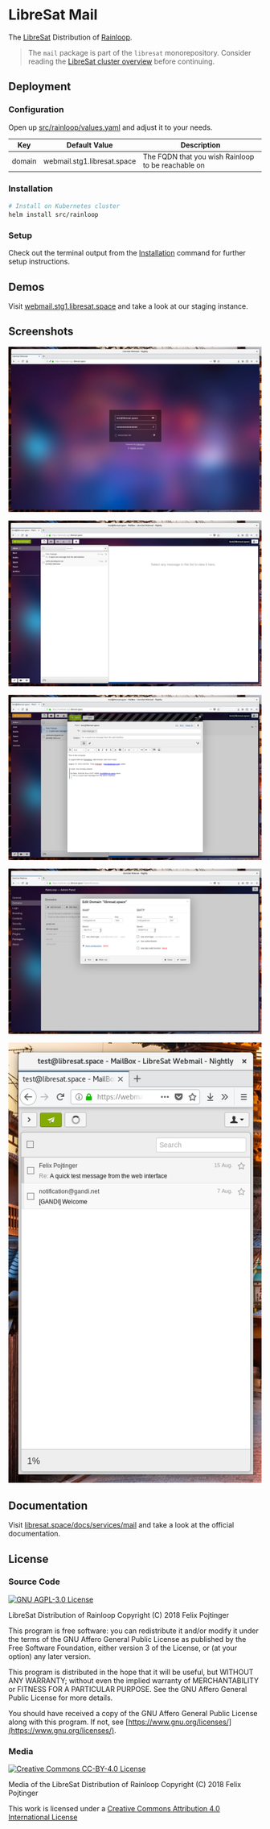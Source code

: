 # LibreSat Mail

The [LibreSat](https://libresat.space/) Distribution of [Rainloop](https://www.rainloop.net/).

> The `mail` package is part of the `libresat` monorepository. Consider reading the [LibreSat cluster overview](https://libresat.space/docs/cluster.html) before continuing.

## Deployment

### Configuration

Open up [src/rainloop/values.yaml](src/rainloop/values.yaml) and adjust it to your needs.

| Key    | Default Value               | Description                                        |
| ------ | --------------------------- | -------------------------------------------------- |
| domain | webmail.stg1.libresat.space | The FQDN that you wish Rainloop to be reachable on |

### Installation

```bash
# Install on Kubernetes cluster
helm install src/rainloop
```

### Setup

Check out the terminal output from the [Installation](#Installation) command for further setup instructions.

## Demos

Visit [webmail.stg1.libresat.space](https://webmail.stg1.libresat.space) and take a look at our staging instance.

## Screenshots

![Login](screenshots/login.png)

![Dashboard](screenshots/dashboard.png)

![Composer](screenshots/composer.png)

![Settings](screenshots/settings.png)

![Mobile Dashboard](screenshots/dashboard-mobile.png)

## Documentation

Visit [libresat.space/docs/services/mail](https://libresat.space/docs/services/mail.html) and take a look at the official documentation.

## License

### Source Code

[![GNU AGPL-3.0 License](https://www.gnu.org/graphics/agplv3-155x51.png)](https://www.gnu.org/licenses/agpl.html)

LibreSat Distribution of Rainloop
Copyright (C) 2018 Felix Pojtinger

This program is free software: you can redistribute it and/or modify it under the terms of the GNU Affero General Public License as published by the Free Software Foundation, either version 3 of the License, or (at your option) any later version.

This program is distributed in the hope that it will be useful, but WITHOUT ANY WARRANTY; without even the implied warranty of MERCHANTABILITY or FITNESS FOR A PARTICULAR PURPOSE. See the GNU Affero General Public License for more details.

You should have received a copy of the GNU Affero General Public License along with this program. If not, see [https://www.gnu.org/licenses/](https://www.gnu.org/licenses/).

### Media

[![Creative Commons CC-BY-4.0 License](https://i.creativecommons.org/l/by/4.0/88x31.png)](https://creativecommons.org/licenses/by/4.0/)

Media of the LibreSat Distribution of Rainloop
Copyright (C) 2018 Felix Pojtinger

This work is licensed under a [Creative Commons Attribution 4.0 International License](https://creativecommons.org/licenses/by/4.0/)
